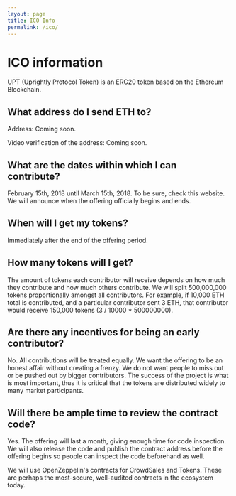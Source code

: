 ```yaml
---
layout: page
title: ICO Info
permalink: /ico/
---
```


# ICO information

UPT (Uprightly Protocol Token) is an ERC20 token based on the Ethereum Blockchain.

## What address do I send ETH to?

Address: Coming soon.

Video verification of the address: Coming soon.

## What are the dates within which I can contribute?

February 15th, 2018 until March 15th, 2018. To be sure, check this website. We will announce when the offering officially begins and ends.

## When will I get my tokens?

Immediately after the end of the offering period.

## How many tokens will I get?

The amount of tokens each contributor will receive depends on how much they contribute and how much others contribute. We will split 500,000,000 tokens proportionally amongst all contributors. For example, if 10,000 ETH total is contributed, and a particular contributor sent 3 ETH, that contributor would receive 150,000 tokens (3 / 10000 * 500000000).

## Are there any incentives for being an early contributor?

No. All contributions will be treated equally. We want the offering to be an honest affair without creating a frenzy. We do not want people to miss out or be pushed out by bigger contributors. The success of the project is what is most important, thus it is critical that the tokens are distributed widely to many market participants.

## Will there be ample time to review the contract code?

Yes. The offering will last a month, giving enough time for code inspection. We will also release the code and publish the contract address before the offering begins so people can inspect the code beforehand as well.

We will use OpenZeppelin's contracts for CrowdSales and Tokens. These are perhaps the most-secure, well-audited contracts in the ecosystem today.
